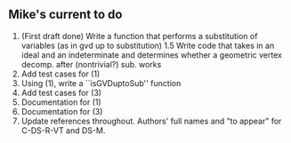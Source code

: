 ## Mike's current to do

1. (First draft done) Write a function that performs a substitution of variables (as in gvd up to 
substitution)
1.5 Write code that takes in an ideal and an indeterminate and 
determines whether a geometric vertex decomp. after (nontrivial?) sub. 
works
2. Add test cases for (1)
3. Using (1), write a ``isGVDuptoSub'' function
4. Add test cases for (3)
3. Documentation for (1)
4. Documentation for (3)
5. Update references throughout. Authors' full names and "to appear" for 
C-DS-R-VT and DS-M.
